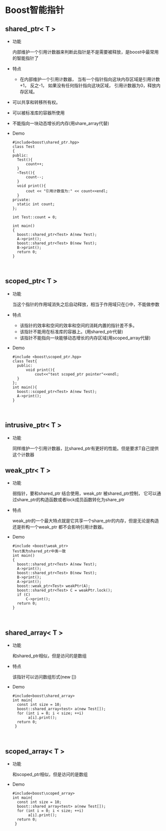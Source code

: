 #  Boost智能指针

## shared_ptr< T >

- 功能

  内部维护一个引用计数器来判断此指针是不是需要被释放，是boost中最常用的智能指针了

- 特点

  - 在内部维护一个引用计数器， 当有一个指针指向这块内存区域是引用计数+1， 反之-1， 如果没有任何指针指向这块区域， 引用计数器为0，释放内存区域。


- 可以共享和转移所有权。


- 可以被标准库的容器所使用


- 不能指向一块动态增长的内存(用share_array代替)

- Demo

  ```
  #include<boost\shared_ptr.hpp>
  class Test
  {
  public:
  	Test(){
  		count++;
  	}
  	~Test(){
  		count--;
  	}
  	void print(){
  		cout << "引用计数值为:" << count<<endl;
  	}
  private:
  	static int count;
  };

  int Test::count = 0;

  int main()
  {
  	boost::shared_ptr<Test> A(new Test);
  	A->print();
  	boost::shared_ptr<Test> B(new Test);
  	B->print();
  	return 0;
  }
  ```

  ​

## scoped_ptr< T >

- 功能

  当这个指针的作用域消失之后自动释放，相当于作用域只在{}中，不能做参数


- 特点

  - 该指针的效率和空间的效率和空间的消耗内置的指针差不多。
  - 该指针不能用在标准库的容器上。(用shared_ptr代替)
  - 该指针不能指向一块能够动态增长的内存区域(用scoped_array代替)

- Demo

  ```
  #include <boost\scoped_ptr.hpp>
  class Test{
    public:
    	void print(){
    		cout<<"test scoped_ptr pointer"<<endl;
  	}
  };
  int main(){
    boost::scoped_ptr<Test> A(new Test);
    A->print();
  }
  ```

  ​

## intrusive_ptr< T >

- 功能

  同样维护一个引用计数器，比shared_ptr有更好的性能。但是要求T自己提供这个计数器



## weak_ptr< T >

- 功能

  弱指针，要和shared_ptr 结合使用，weak_ptr 被shared_ptr控制， 它可以通过share_ptr的构造函数或者lock成员函数转化为share_ptr

- 特点

  weak_ptr的一个最大特点就是它共享一个share_ptr的内存，但是无论是构造还是析构一个weak_ptr 都不会影响引用计数器。

- Demo

  ```
  #include <boost\weak_ptr>
  Test类为shared_ptr中类一致
  int main()
  {
  	boost::shared_ptr<Test> A(new Test);
  	A->print();
  	boost::shared_ptr<Test> B(new Test);
  	B->print();
  	A->print();
  	boost::weak_ptr<Test> weakPtr(A);
  	boost::shared_ptr<Test> C = weakPtr.lock();
  	if (C)
  		C->print();
  	return 0;
  }
  ```

  ​



##  shared_array< T >

- 功能

  和shared_ptr相似，但是访问的是数组

- 特点

  该指针可以访问数组形式(new [])

- Demo

  ```
  #include<boost\shared_array>
  int main{
  	const int size = 10;   
  	boost::shared_array<test> a(new Test[]);  
  	for (int i = 0; i < size; ++i)  
  	     a[i].print();  
  	return 0;
   }
  ```

  ​

## scoped_array< T >

- 功能

  和scoped_ptr相似，但是访问的是数组

- Demo

  ```
  #include<boost\scoped_array>
  int main{
  	const int size = 10;   
  	boost::shared_array<test> a(new Test[]);  
  	for (int i = 0; i < size; ++i)  
  	     a[i].print();  
  	return 0;
   }
  ```

  ​